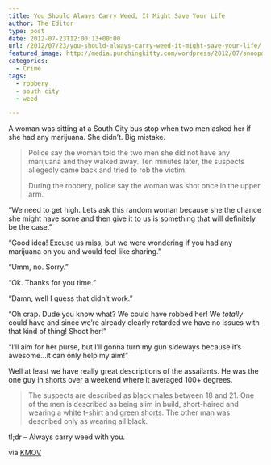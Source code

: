 ```yaml
---
title: You Should Always Carry Weed, It Might Save Your Life
author: The Editor
type: post
date: 2012-07-23T12:00:13+00:00
url: /2012/07/23/you-should-always-carry-weed-it-might-save-your-life/
featured_image: http://media.punchingkitty.com/wordpress/2012/07/snoopdogg.jpeg
categories:
  - Crime
tags:
  - robbery
  - south city
  - weed

---
```

A woman was sitting at a South City bus stop when two men asked her if she had any marijuana. She didn&#8217;t. Big mistake.

> Police say the woman told the two men she did not have any marijuana and they walked away. Ten minutes later, the suspects allegedly came back and tried to rob the victim.
> 
> During the robbery, police say the woman was shot once in the upper arm.

&#8220;We need to get high. Lets ask this random woman because she the chance she might have some and then give it to us is something that will definitely be the case.&#8221;

&#8220;Good idea! Excuse us miss, but we were wondering if you had any marijuana on you and would feel like sharing.&#8221;

&#8220;Umm, no. Sorry.&#8221;

&#8220;Ok. Thanks for you time.&#8221;

&#8220;Damn, well I guess that didn&#8217;t work.&#8221;

&#8220;Oh crap. Dude you know what? We could have robbed her! We _totally_ could have and since we&#8217;re already clearly retarded we have no issues with that kind of thing! Shoot her!&#8221;

&#8220;I&#8217;ll aim for her purse, but I&#8217;ll gonna turn my gun sideways because it&#8217;s awesome&#8230;it can only help my aim!&#8221;

Well at least we have really great descriptions of the assailants. He was the one guy in shorts over a weekend where it averaged 100+ degrees.

> The suspects are described as black males between 18 and 21. One of the men is described as being slim in build, short-haired and wearing a white t-shirt and green shorts. The other man was described only as wearing all black.

tl;dr &#8211; Always carry weed with you.

via <a href="http://www.kmov.com/news/local/Woman-shot-after-being-asked-for-marijuana-163285556.html" target="_blank">KMOV</a>